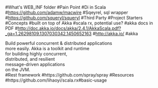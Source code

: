 #What's WEB_INF folder
#Pain Point
#Di in Scala
#https://github.com/adamw/macwire
#Sqeyrel, sql wrapper
#https://github.com/squeryl/squeryl
#Third Party
#Project Starters
#Concepts
#built on top of Akka
#scala rx, potential use?
#akka docs in PDF
#http://doc.akka.io/docs/akka/2.4.1/AkkaScala.pdf?_ga=1.26298109.1307030342.1450652163
#http://akka.io/
#akka
<div>Build powerful concurrent &amp; distributed applications</div><div>more easily. Akka is a toolkit and runtime</div><div>for building highly concurrent,</div><div>distributed, and resilient</div><div>message-driven applications</div><div>on the JVM.</div>
#Rest framework
#https://github.com/spray/spray
#Resources
#https://github.com/lihaoyi/scala.rx#basic-usage
